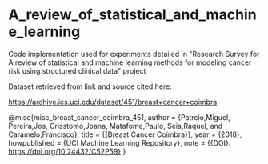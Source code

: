 # A_review_of_statistical_and_machine_learning
Code implementation used for experiments detailed in "Research Survey for A review of statistical and machine learning methods for modeling cancer risk using structured clinical data" project

Dataset retrieved from link and source cited here:

https://archive.ics.uci.edu/dataset/451/breast+cancer+coimbra

@misc{misc_breast_cancer_coimbra_451,
  author       = {Patrcio,Miguel, Pereira,Jos, Crisstomo,Joana, Matafome,Paulo, Seia,Raquel, and Caramelo,Francisco},
  title        = {{Breast Cancer Coimbra}},
  year         = {2018},
  howpublished = {UCI Machine Learning Repository},
  note         = {{DOI}: https://doi.org/10.24432/C52P59}
}
